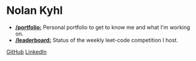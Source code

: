 # Nolan Kyhl

* [**/portfolio:**](https://nkyhl.github.io/portfolio) Personal portfolio to get to know me and what I'm working on.
* [**/leaderboard:**](https://nkyhl.github.io/leaderboard) Status of the weekly leet-code competition I host.

[GitHub](https://github.com/NKyhl)
[LinkedIn](https://www.linkedin.com/in/nolankyhl)
